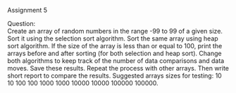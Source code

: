 Assignment 5

Question:  
Create an array of random numbers in the range -99 to 99 of a given size. Sort it using the selection sort algorithm. Sort the same array using heap sort algorithm. If the size of the array is less than or equal to 100, print the arrays before and after sorting (for both selection and heap sort). Change both algorithms to keep track of the number of data comparisons and data moves. Save these results. Repeat the process with other arrays. Then write short report to compare the results. Suggested arrays sizes for testing: 10 10 100 100 1000 1000 10000 10000 100000 100000.